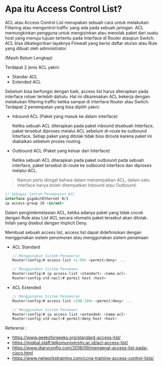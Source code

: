 # Apa itu Access Control List?

ACL atau Access Control List merupakan sebuah cara untuk melakukan Filtering atau mengontrol traffic yang ada pada sebuah jaringan. ACL memungkinkan pengguna untuk mengizinkan atau menolak paket dari suatu host yang menuju tujuan tertentu pada Interface di Router ataupun Switch. ACL bisa dikategorikan layaknya Firewall yang berisi daftar aturan atau Rule yang dibuat oleh administrator. 

(Masih Belum Lengkap)

Terdapat 2 jenis ACL yakni:

- Standar ACL
- Extended ACL

Sebelum bisa berfungsi dengan baik, access list harus diterapkan pada interface rotuer terlebih dahulu. Hal ini dikarenakan ACL bekerja dengan melakukan filtering traffic ketika sampai di interface Router atau Switch. Terdapat 2 penempatan yang bisa dipilih yakni:

- Inbound ACL (Paket yang masuk ke dalam interface)

  Ketika sebuah ACL diterapkan pada paket inbound disebuah Interface, paket tersebut diproses melalui ACL sebelum di-route ke outbound Interface. Setiap paket yang ditolak tidak bisa diroute karena paket ini diabaikan sebelum proses routing.

- Outbound ACL (Paket yang keluar dari Interface)

  Ketika sebuah ACL diterapkan pada paket outbound pada sebuah interface, paket tersebut di-route ke outbound interface dan diproses melalui ACL.

> Namun perlu diingat bahwa dalam menempatkan ACL, dalam satu interface hanya boleh ditempatkan Inbound atau Outbound.

```kotlin
// Sebagai Contoh Penempatan ACL
interface gigabitEthernet 0/1
ip access-group 10 <in/out>
```

Dalam pengimlemetasian ACL, ketika adanya paket yang tidak cocok dengan Rule atau List  ACL secara otomatis paket tersebut akan ditolak. Inilah yang disebut dengan Implicit Deny.

Membuat sebuah access list, access list dapat didefinisikan dengan menggunakan sistem penomoran atau menggunakan sistem penamaan 

- ACL Standard

  ```kotlin
  // Menggunakan Sistem Penomoran 
  Router(config)# access-list <1-99> <permit/deny> ...
  
  // Menggunakan Sistem Penamaan 
  Router(config)# ip access-list <standart> <nama-acl>
  Router(config-std-nacl)# permit host <host>
  ```

- ACL Extended

  ```kotlin
  // Menggunakan Sistem Penomoran 
  Router(config)# access-list <100-199> <permit/deny> ...
  
  // Menggunakan Sistem Penamaan 
  Router(config)# ip access-list <extended> <nama-acl>
  Router(config-std-nacl)# permit/deny host <host>
  ```

  

Referensi :

- https://www.geeksforgeeks.org/standard-access-list/
- https://miqbal.staff.telkomuniversity.ac.id/acl-access-list/
- https://www.diaryconfig.com/2018/09/mengenal-access-list-pada-cisco.html
- https://www.networkstraining.com/ccna-training-access-control-lists/

